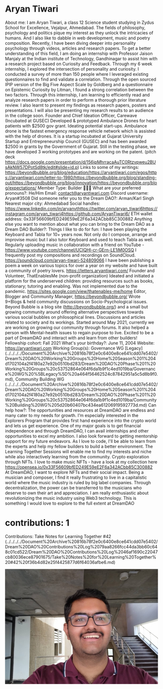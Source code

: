 # Aryan Tiwari

About me: I am Aryan Tiwari, a class 12 Science student studying in Zydus School for Excellence, Vejalpur, Ahmedabad. The fields of philosophy, psychology and politics pique my interest as they unlock the intricacies of humans. And I also like to dabble in web development, music and poetry composition.
Recently, I have been diving deeper into personality psychology through videos, articles and research papers. To get a better understanding of this field, I am doing an internship with Professor Jaison Manjaly at the Indian institute of Technology, Gandhinagar to assist him with a research project based on Curiosity and Feedback. Through my 6 week internship, I explored the intersection of personality and curiosity. I conducted a survey of more than 150 people where I leveraged existing questionnaires to find and validate a correlation. Through the open sourced IPIP version of the Big Five Aspect Scale by Goldberg and a questionnaire on Epistemic Curiosity by Litman, I found a strong correlation between the two factors.
Through this internship, I am learning to efficiently read and analyze research papers in order to perform a thorough prior literature review. I also learnt to present my findings as research papers, posters and presentations. I will also be presenting my research results to an audience in the college soon.
Founder and Chief Ideation Officer, Carewave (Incubated at GUSEC)
Developed & prototyped Ambulance Drones for heart patients with $2500 gov grant. Ideating potential start-ups. Ambulance drone is the fastest emergency response vehicle network which is assisted with the help of drones. It is a startup incubated at Gujarat University Startup and Entrepreneurship Council (GUSEC) and has been awarded $2500 in grants by the Government of Gujarat. Still in the testing phase, we have developed 3 working prototypes and are working on the patent. (pitch deck https://docs.google.com/presentation/d/156jpMhrracaAuTC0Rtzvpweu2BUsAkNW57DPotSd8tk/edit#slide=id.p)
Links to some of my writings:
https://beyondbubble.org/blog/education/https://aryantiwari.com/egos/https://aryantiwari.com/letter-to-1980/https://beyondbubble.org/blog/standing-out/https://beyondbubble.org/blog/innovation/https://beyondbubble.org/blog/expectations/
Member Type: Builder 👷🏾‍♀️
What are your preferred pronouns?: He/Him
Email: contact@aryantiwari.com
Discord username: Aryan#3508
Did someone refer you to the Dream DAO?: Arman/Karl Singh
Nearest major city: Ahmedabad
Social handles: https://www.linkedin.com/in/aryanvthttps://twitter.com/aryan_tiwari6https://instagram.com/aryan_tiwari4https://github.com/AryanTiwari6/
ETH wallet address: 0x33F56609bfED249E59eE2F6a342ACbb85C300882
Anything else you want to mention about what you can bring to the Dream DAO as a Dream DAO Builder?: Things I like to do for fun:
I have been playing the Keyboard and Tabla for 10+ years now. Not only do I compose, arrange and improvise music but I also tutor Keyboard and used to teach Tabla as well. Regularly uploading music in collaboration with a friend on YouTube - https://www.youtube.com/channel/UCIQHI-cr-GErn-LE1iM0OSQ
I frequently post my compositions and recordings on SoundCloud.
https://soundcloud.com/aryan-tiwari-524809066
I have been publishing a poem a week on various topics for over a year on my website and have built a community of poetry lovers.
https://letters.aryantiwari.com/
Founder and Volunteer, ThatEnablesMe (non-profit organization)
Ideated and initiated a platform for the underserved children: providing resources such as books, stationary; tutoring and enabling. Was not implemented due to the pandemic.
https://sites.google.com/view/thatenables-me/home
Editor, Blogger and Community Manager, https://beyondbubble.org/
Wrote 9+Blogs & held community discussions on Socio-Psychological issues. Beyond Bubble is a blog site (http://beyondbubble.org/) and a small but growing community around offering alternative perspectives towards various social bubbles on philosophical lines. Discussions and articles related to society and its workings. Started around May 2021, currently we are working on growing our community through forums. It also helped a person with Mental-health issues to regain purpose to live.
Excited to be a part of DreamDAO and interact with and learn from other builders!
Fellowship cohort: Fall 2021
What's your birthday?: June 11, 2004
Website: https://aryantiwari.com
Working Group(s): Governance WG [Legacy] (../../../../Document%20Archive%20816b78f2e0c6400e8ce641cdd07e5402/Dream%20DAO%20Working%20Groups%20Home%20Season%201%204d1702104a2f4180a27e92b0510bd283/Dream%20DAO%20Phase%201%20Working%20Groups%20c53752864e064f6da1b9f1c4ed1019ba/Governance%20WG%20%5BLegacy%5D%20a464f56462524c87842951a5c5d8b9f0.md), Community Building WG (../../../../Document%20Archive%20816b78f2e0c6400e8ce641cdd07e5402/Dream%20DAO%20Working%20Groups%20Home%20Season%201%204d1702104a2f4180a27e92b0510bd283/Dream%20DAO%20Phase%201%20Working%20Groups%20c53752864e064f6da1b9f1c4ed1019ba/Community%20Building%20WG%205d20b60407bc434ea61206919592773d.md)
Can help how?: The opportunities and resources at DreamDAO are endless and many cater to my needs for growth. I’m especially interested in the Explorers Program that provides first hand experience into the crypto world and lets us get experience. One of my major goals is to get financial independence and through DreamDAO, I can avail internships and other opportunities to excel my ambition.
I also look forward to getting mentorship support for my future endeavors. As I love to code, I'll be able to learn from the experts and help my fellow builders to build a better environment. The Learning Together Sessions will enable me to find my interests and niche while also interactively learning from the community.
Crypto exploration through NFTs. I love to make music NFTs - have a look at my collection here https://opensea.io/0x33F56609bfED249E59eE2F6a342ACbb85C300882
At DreamDAO, I want to explore NFTs and their social impact. Being a musician and composer, I find it really frustrating to live in a capitalistic world where the music industry is ruled by big label companies. Through decentralization, the power can be transferred to the musicians who deserve to own their art and appreciation. I am really enthusiastic about revolutionizing the music industry using Web3 technology. This is something I would love to explore to the full extent at DreamDAO
# contributions: 1
Contributions: Take Notes for Learning Together #42 (../../../../Document%20Archive%20816b78f2e0c6400e8ce641cdd07e5402/Dream%20DAO%20Contributions%20Log%2079aa8266fcc44da3bb60c648c01cd522/Dream%20DAO%20Contributions%20Log%2046af1690c22047cb80036ece87901675/Take%20Notes%20for%20Learning%20Together%20#42%20f36b4d82e25f4425877d6f64036afbe6.md)

![IMG-20220616-WA0007.jpg](../../Dream%20DAO%20Voting%20Member%20List%201790792012994a419257db8f8a7807ff/%5BS2%5D%20Dream%20DAO%20Founding%20Voting%20Member%20List%202c05a57dde504a87a8ced236cce0b149/Aryan%20Tiwari%2091a5a1a2a84b46c19870e45a7b60abd3/IMG-20220616-WA0007.jpg)
